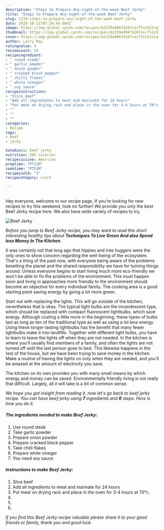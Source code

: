 ```yaml
---
description: "Steps to Prepare Any-night-of-the-week Beef Jerky"
title: "Steps to Prepare Any-night-of-the-week Beef Jerky"
slug: 1119-steps-to-prepare-any-night-of-the-week-beef-jerky
date: 2020-10-11T07:26:44.666Z
image: https://img-global.cpcdn.com/recipes/62159e086f4267ce/751x532cq70/beef-jerky-recipe-main-photo.jpg
thumbnail: https://img-global.cpcdn.com/recipes/62159e086f4267ce/751x532cq70/beef-jerky-recipe-main-photo.jpg
cover: https://img-global.cpcdn.com/recipes/62159e086f4267ce/751x532cq70/beef-jerky-recipe-main-photo.jpg
author: Larry May
ratingvalue: 4
reviewcount: 14
recipeingredient:
- " round steak"
- " garlic powder"
- " onion powder"
- " cracked black pepper"
- " chilli flakes"
- " white vinegar"
- " soy sauce"
recipeinstructions:
- "Slice beef"
- "Add all ingredients to meat and marinate for 24 hours"
- "Put meat on drying rack and place in the oven for 3-4 hours at 70°c."
- ""
- ""
- ""
categories:
- Recipe
tags:
- beef
- jerky

katakunci: beef jerky 
nutrition: 205 calories
recipecuisine: American
preptime: "PT11M"
cooktime: "PT53M"
recipeyield: "3"
recipecategory: Lunch

---
```

<br>
Hey everyone, welcome to our recipe page, If you're looking for new recipes to try this weekend, look no further! We provide you only the best Beef Jerky recipe here. We also have wide variety of recipes to try.
<br>


![Beef Jerky](https://img-global.cpcdn.com/recipes/62159e086f4267ce/751x532cq70/beef-jerky-recipe-main-photo.jpg)

<i>Before you jump to Beef Jerky recipe, you may want to read this short interesting healthy tips about 
<strong>Techniques To Live Green And also Spend less Money In The Kitchen</strong>.</i>
</br>

It was certainly not that long ago that hippies and tree huggers were the only ones to show concern regarding the well-being of the ecosystem. That's a thing of the past now, with everyone being aware of the problems besetting the planet and the shared responsibility we have for turning things around. Unless everyone begins to start living much more eco-friendly we won't be able to fix the problems of the environment. This must happen soon and living in approaches more friendly to the environment should become an objective for every individual family. The cooking area is a good starting point saving energy by going a lot more green.

Start out with replacing the lights. This will go outside of the kitchen, nevertheless that is okay. The typical light bulbs are the incandescent type, which should be replaced with compact fluorescent lightbulbs, which save energy. Although costing a little more in the beginning, these types of bulbs last as long as ten of the traditional type as well as using a lot less energy. Using these longer-lasting lightbulbs has the benefit that many fewer lightbulbs make it into landfills. Together with different light bulbs, you have to learn to leave the lights off when they are not needed. In the kitchen is where you'll usually find members of a family, and often the lights are not turned off until the last person goes to bed. This likewise happens in the rest of the house, but we have been trying to save money in the kitchen. Make a routine of having the lights on only when they are needed, and you'll be amazed at the amount of electricity you save.

The kitchen on its own provides you with many small means by which energy and money can be saved. Environmentally friendly living is not really that difficult. Largely, all it will take is a bit of common sense.


<i>We hope you got insight from reading it, now let's go back to beef jerky recipe. You can have beef jerky using <strong>7</strong> ingredients and <strong>6</strong> steps. Here is how you do it.
</i>

##### The ingredients needed to make Beef Jerky:

1. Use  round steak
1. Take  garlic powder
1. Prepare  onion powder
1. Prepare  cracked black pepper
1. Take  chilli flakes
1. Prepare  white vinegar
1. You need  soy sauce


##### Instructions to make Beef Jerky:

1. Slice beef
1. Add all ingredients to meat and marinate for 24 hours
1. Put meat on drying rack and place in the oven for 3-4 hours at 70°c.
1. 
1. 
1. 


<i>If you find this Beef Jerky recipe valuable please share it to your good friends or family, thank you and good luck.</i>
